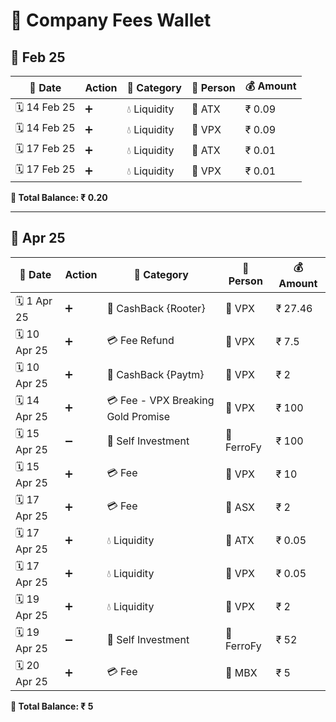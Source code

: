# 📒 Company Fees Wallet

## 📅 Feb 25

|📅 Date    | Action  | 💼 Category  | 👤 Person | 💰 Amount |
|-----------|--------|-------------|----------|-----------|
| 🗓 14 Feb 25 | ➕  | 💧 Liquidity  | 🏦 ATX   | ₹ 0.09    |
| 🗓 14 Feb 25 | ➕  | 💧 Liquidity  | 🏦 VPX   | ₹ 0.09    |
| 🗓 17 Feb 25 | ➕  | 💧 Liquidity  | 🏦 ATX   | ₹ 0.01    |
| 🗓 17 Feb 25 | ➕  | 💧 Liquidity  | 🏦 VPX   | ₹ 0.01    |

**🔢 Total Balance: ₹ 0.20**

---

## 📅 Apr 25

|📅 Date    | Action  | 💼 Category                          | 👤 Person  | 💰 Amount |
|-----------|--------|-------------------------------------|-----------|-----------|
| 🗓 1 Apr 25  | ➕  | 🎉 CashBack {Rooter}              | 🏦 VPX    | ₹ 27.46   |
| 🗓 10 Apr 25 | ➕  | 💳 Fee Refund                     | 🏦 VPX    | ₹ 7.5     |
| 🗓 10 Apr 25 | ➕  | 🎉 CashBack {Paytm}               | 🏦 VPX    | ₹ 2       |
| 🗓 14 Apr 25 | ➕  | 💳 Fee - VPX Breaking Gold Promise | 🏦 VPX    | ₹ 100     |
| 🗓 15 Apr 25 | ➖  | 🎉 Self Investment               | 🏦 FerroFy | ₹ 100     |
| 🗓 15 Apr 25 | ➕  | 💳 Fee                             | 🏦 VPX    | ₹ 10      |
| 🗓 17 Apr 25 | ➕  | 💳 Fee                             | 🏦 ASX    | ₹ 2      |
| 🗓 17 Apr 25 | ➕  | 💧 Liquidity  | 🏦 ATX   | ₹ 0.05    |
| 🗓 17 Apr 25 | ➕  | 💧 Liquidity  | 🏦 VPX   | ₹ 0.05    |
| 🗓 19 Apr 25 | ➕  | 💧 Liquidity  | 🏦 VPX   | ₹ 2    |
| 🗓 19 Apr 25 | ➖  | 🎉 Self Investment  | 🏦 FerroFy   | ₹ 52    |
| 🗓 20 Apr 25 | ➕  | 💳 Fee                             | 🏦 MBX    | ₹ 5      |



**🔢 Total Balance: ₹ 5**
